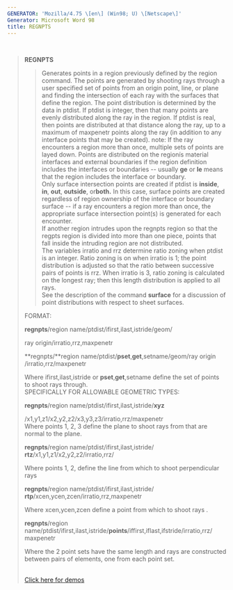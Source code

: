 ```yaml
---
GENERATOR: 'Mozilla/4.75 \[en\] (Win98; U) \[Netscape\]'
Generator: Microsoft Word 98
title: REGNPTS
---
```


 

> **REGNPTS**
>
> > Generates points in a region previously defined by the region
> > command. The points are generated by shooting rays through a user
> > specified set of points from an origin point, line, or plane and
> > finding the intersection of each ray with the surfaces that define
> > the region. The point distribution is determined by the data in
> > ptdist. If ptdist is integer, then that many points are evenly
> > distributed along the ray in the region. If ptdist is real, then
> > points are distributed at that distance along the ray, up to a
> > maximum of maxpenetr points along the ray (in addition to any
> > interface points that may be created). note: If the ray encounters a
> > region more than once, multiple sets of points are layed down.
> > Points are distributed on the regionís material interfaces and
> > external boundaries if the region definition includes the interfaces
> > or boundaries -- usually **ge** or **le** means that the region
> > includes the interface or boundary.\
> > Only surface intersection points are created if ptdist is
> > **inside**, **in**, **out**, **outside**, or**both.** In this case,
> > surface points are created regardless of region ownership of the
> > interface or boundary surface -- if a ray encounters a region more
> > than once, the appropriate surface intersection point(s) is
> > generated for each encounter.\
> > If another region intrudes upon the regnpts region so that the
> > regpts region is divided into more than one piece, points that fall
> > inside the intruding region are not distributed.\
> > The variables irratio and rrz determine ratio zoning when ptdist is
> > an integer. Ratio zoning is on when irratio is 1; the point
> > distribution is adjusted so that the ratio between successive pairs
> > of points is rrz. When irratio is 3, ratio zoning is calculated on
> > the longest ray; then this length distribution is applied to all
> > rays.\
> > See the description of the command **surface** for a discussion of
> > point distributions with respect to sheet surfaces.
>
> FORMAT:
>
> **regnpts**/region name/ptdist/ifirst,ilast,istride/geom/
>
> ray origin/irratio,rrz,maxpenetr
>
> **regnpts/**region name/ptdist/**pset**,**get**,setname/geom/ray
> origin /irratio,rrz/maxpenetr
>
> Where ifirst,ilast,istride or **pset**,**get**,setname define the set
> of points to shoot rays through.\
> SPECIFICALLY FOR ALLOWABLE GEOMETRIC TYPES:
>
> **regnpts**/region name/ptdist/ifirst,ilast,istride/**xyz**
>
> /x1,y1,z1/x2,y2,z2/x3,y3,z3/irratio,rrz/maxpenetr\
> Where points 1, 2, 3 define the plane to shoot rays from that are
> normal to the plane.
>
> **regnpts**/region name/ptdist/ifirst,ilast,istride/
> **rtz**/x1,y1,z1/x2,y2,z2/irratio,rrz/
>
> Where points 1, 2, define the line from which to shoot perpendicular
> rays
>
> **regnpts**/region name/ptdist/ifirst,ilast,istride/\
> **rtp**/xcen,ycen,zcen/irratio,rrz,maxpenetr
>
> Where xcen,ycen,zcen define a point from which to shoot rays .
>
> **regnpts**/region
> name/ptdist/ifirst,ilast,istride/**points**/iffirst,iflast,ifstride/irratio,rrz/
> maxpenetr
>
> Where the 2 point sets have the same length and rays are constructed
> between pairs of elements, one from each point set.\
>  
>
> [Click here for demos](demos/regnpts/test/html/main_regnpts.html)
